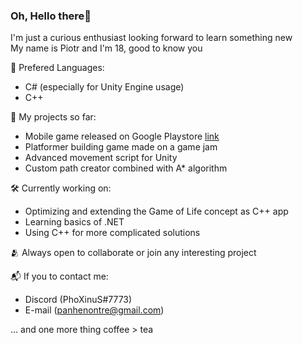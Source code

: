 ### Oh, Hello there👋
I'm just a curious enthusiast looking forward to learn something new  
My name is Piotr and I'm 18, good to know you  
  
💬 Prefered Languages:  
- C# (especially for Unity Engine usage)  
- C++  

📖 My projects so far:  
- Mobile game released on Google Playstore [link](https://play.google.com/store/apps/details?id=com.PXStudios.BounceUp)  
- Platformer building game made on a game jam  
- Advanced movement script for Unity  
- Custom path creator combined with A* algorithm  
  
🛠️ Currently working on:  
- Optimizing and extending the Game of Life concept as C++ app  
- Learning basics of .NET  
- Using C++ for more complicated solutions  
  
    
🫂 Always open to collaborate or join any interesting project

  
📬 If you to contact me:  
- Discord (PhoXinuS#7773)  
- E-mail (panhenontre@gmail.com)  

... and one more thing
coffee > tea
